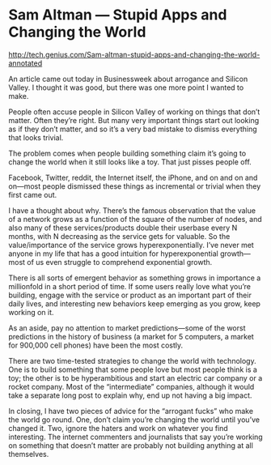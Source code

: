 # Sam Altman — Stupid Apps and Changing the World

http://tech.genius.com/Sam-altman-stupid-apps-and-changing-the-world-annotated


An article came out today in Businessweek about arrogance and Silicon Valley. I thought it was good, but there was one more point I wanted to make.

People often accuse people in Silicon Valley of working on things that don’t matter. Often they’re right. But many very important things start out looking as if they don’t matter, and so it’s a very bad mistake to dismiss everything that looks trivial.

The problem comes when people building something claim it’s going to change the world when it still looks like a toy. That just pisses people off.

Facebook, Twitter, reddit, the Internet itself, the iPhone, and on and on and on—most people dismissed these things as incremental or trivial when they first came out.

I have a thought about why. There’s the famous observation that the value of a network grows as a function of the square of the number of nodes, and also many of these services/products double their userbase every N months, with N decreasing as the service gets for valuable. So the value/importance of the service grows hyperexponentially. I’ve never met anyone in my life that has a good intuition for hyperexponential growth—most of us even struggle to comprehend exponential growth.

There is all sorts of emergent behavior as something grows in importance a millionfold in a short period of time. If some users really love what you’re building, engage with the service or product as an important part of their daily lives, and interesting new behaviors keep emerging as you grow, keep working on it.

As an aside, pay no attention to market predictions—some of the worst predictions in the history of business (a market for 5 computers, a market for 900,000 cell phones) have been the most costly.

There are two time-tested strategies to change the world with technology. One is to build something that some people love but most people think is a toy; the other is to be hyperambitious and start an electric car company or a rocket company. Most of the “intermediate” companies, although it would take a separate long post to explain why, end up not having a big impact.

In closing, I have two pieces of advice for the “arrogant fucks” who make the world go round. One, don’t claim you’re changing the world until you’ve changed it. Two, ignore the haters and work on whatever you find interesting. The internet commenters and journalists that say you’re working on something that doesn’t matter are probably not building anything at all themselves.
